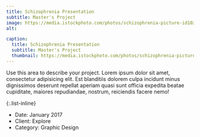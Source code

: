 ```yaml
---
title: Schizophrenia Presentation
subtitle: Master's Project
image: https://media.istockphoto.com/photos/schizophrenia-picture-id1026217796?k=20&m=1026217796&s=612x612&w=0&h=qOsJeGvpey1CIb_2hA-DczmklR3V3FGAAHBZfERo99c=
alt: 

caption:
  title: Schizophrenia Presentation
  subtitle: Master's Project
  thumbnail: https://media.istockphoto.com/photos/schizophrenia-picture-id1026217796?k=20&m=1026217796&s=612x612&w=0&h=qOsJeGvpey1CIb_2hA-DczmklR3V3FGAAHBZfERo99c=
---
```


Use this area to describe your project. Lorem ipsum dolor sit amet, consectetur adipisicing elit. Est blanditiis dolorem culpa incidunt minus dignissimos deserunt repellat aperiam quasi sunt officia expedita beatae cupiditate, maiores repudiandae, nostrum, reiciendis facere nemo!

{:.list-inline}

- Date: January 2017
- Client: Explore
- Category: Graphic Design
